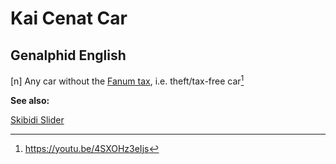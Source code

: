 # Kai Cenat Car
## Genalphid English

[n] Any car without the [Fanum tax](fanum-tax.md), i.e. theft/tax-free car[^1]

**See also:**

[Skibidi Slider](skibidi-slider.md)

[^1]: <https://youtu.be/4SXOHz3eIjs>
